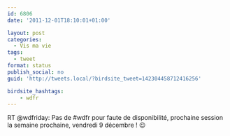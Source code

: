 ```yaml
---
id: 6806
date: '2011-12-01T18:10:01+01:00'

layout: post
categories:
  - Vis ma vie
tags:
  - tweet
format: status
publish_social: no
guid: 'http://tweets.local/?birdsite_tweet=142304458712416256'

birdsite_hashtags:
    - wdfr
---
```


RT @wdfriday: Pas de #wdfr pour faute de disponibilité, prochaine session la semaine prochaine, vendredi 9 décembre ! 😉